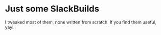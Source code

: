 # Just some SlackBuilds

I tweaked most of them, none written from scratch. If you find them useful, yay!
